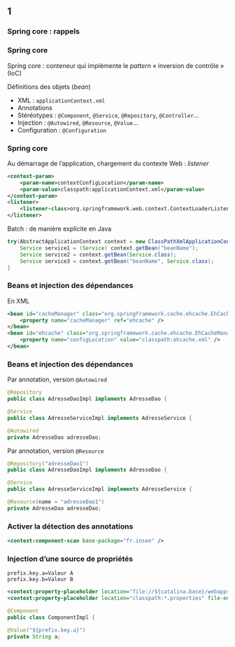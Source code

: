 <!-- .slide: data-background-image="images/spring.png" data-background-size="1200px" class="chapter" -->
## 1
### Spring core : rappels





<!-- .slide: class="slide" -->
### Spring core
Spring core : conteneur qui implémente le *pattern* «&nbsp;inversion de contrôle&nbsp;» (IoC)

Définitions des objets (*bean*)
 - XML : `applicationContext.xml`
 - Annotations
  - Stéréotypes : `@Component`, `@Service`, `@Repository`, `@Controller`…
  - Injection : `@Autowired`, `@Resource`, `@Value`…
  - Configuration : `@Configuration`





<!-- .slide: class="slide" -->
### Spring core
Au démarrage de l’application, chargement du contexte
Web : *listener*
```xml
<context-param>
    <param-name>contextConfigLocation</param-name>
    <param-value>classpath:applicationContext.xml</param-value>
</context-param>
<listener>
    <listener-class>org.springframework.web.context.ContextLoaderListener</listener-class>
</listener>
```
Batch : de manière explicite en Java
```java
try(AbstractApplicationContext context = new ClassPathXmlApplicationContext("applicationContext.xml")){
    Service service1 = (Service) context.getBean("beanName");
    Service service2 = context.getBean(Service.class);
    Service service3 = context.getBean("beanName", Service.class);
}
```





<!-- .slide: class="slide" -->
### Beans et injection des dépendances
En XML
```xml
<bean id="cacheManager" class="org.springframework.cache.ehcache.EhCacheCacheManager">
    <property name="cacheManager" ref="ehcache" />
</bean>
<bean id="ehcache" class="org.springframework.cache.ehcache.EhCacheManagerFactoryBean">
    <property name="configLocation" value="classpath:ehcache.xml" />
</bean>
```





<!-- .slide: class="slide" -->
### Beans et injection des dépendances
Par annotation, version `@Autowired`
```java
@Repository
public class AdresseDaoImpl implements AdresseDao {
```
```java
@Service
public class AdresseServiceImpl implements AdresseService {

@Autowired
private AdresseDao adresseDao;
```
Par annotation, version `@Resource`
```java
@Repository("adresseDao1")
public class AdresseDaoImpl implements AdresseDao {
```
```java
@Service
public class AdresseServiceImpl implements AdresseService {

@Resource(name = "adresseDao1")
private AdresseDao adresseDao;
```





<!-- .slide: class="slide" -->
### Activer la détection des annotations
```xml
<context:component-scan base-package="fr.insee" />
```





<!-- .slide: class="slide" -->
### Injection d’une source de propriétés
```properties
prefix.key.a=Valeur A
prefix.key.b=Valeur B
```

```xml
<context:property-placeholder location="file://${catalina.base}/webapps/*.properties" file-encoding="UTF-8" ignore-resource-not-found="true" ignore-unresolvable="true" order="0" />
<context:property-placeholder location="classpath:*.properties" file-encoding="UTF-8" ignore-resource-not-found="true" ignore-unresolvable="true" order="1"/>
```

```java
@Component
public class ComponentImpl {

@Value("${prefix.key.a}")
private String a;
```